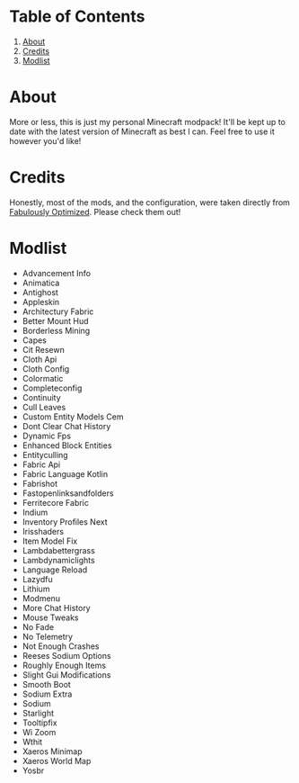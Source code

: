 
# Table of Contents

1.  [About](#org29c2b77)
2.  [Credits](#org0589ecd)
3.  [Modlist](#orgd49f173)



<a id="org29c2b77"></a>

# About

More or less, this is just my personal Minecraft modpack! It'll be kept up to date with the latest version of Minecraft as best I can. Feel free to use it however you'd like!


<a id="org0589ecd"></a>

# Credits

Honestly, most of the mods, and the configuration, were taken directly from [Fabulously Optimized](https://github.com/Fabulously-Optimized/fabulously-optimized). Please check them out!


<a id="orgd49f173"></a>

# Modlist

-   Advancement Info
-   Animatica
-   Antighost
-   Appleskin
-   Architectury Fabric
-   Better Mount Hud
-   Borderless Mining
-   Capes
-   Cit Resewn
-   Cloth Api
-   Cloth Config
-   Colormatic
-   Completeconfig
-   Continuity
-   Cull Leaves
-   Custom Entity Models Cem
-   Dont Clear Chat History
-   Dynamic Fps
-   Enhanced Block Entities
-   Entityculling
-   Fabric Api
-   Fabric Language Kotlin
-   Fabrishot
-   Fastopenlinksandfolders
-   Ferritecore Fabric
-   Indium
-   Inventory Profiles Next
-   Irisshaders
-   Item Model Fix
-   Lambdabettergrass
-   Lambdynamiclights
-   Language Reload
-   Lazydfu
-   Lithium
-   Modmenu
-   More Chat History
-   Mouse Tweaks
-   No Fade
-   No Telemetry
-   Not Enough Crashes
-   Reeses Sodium Options
-   Roughly Enough Items
-   Slight Gui Modifications
-   Smooth Boot
-   Sodium Extra
-   Sodium
-   Starlight
-   Tooltipfix
-   Wi Zoom
-   Wthit
-   Xaeros Minimap
-   Xaeros World Map
-   Yosbr

